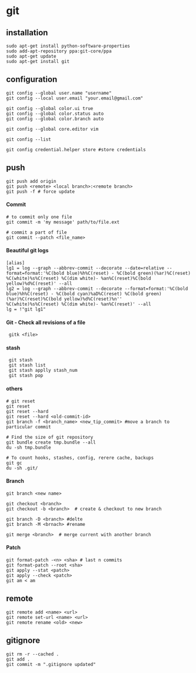 git
===


installation
------------

    sudo apt-get install python-software-properties
    sudo add-apt-repository ppa:git-core/ppa
    sudo apt-get update
    sudo apt-get install git


configuration
-------------

    git config --global user.name "username"
    git config --local user.email "your.email@gmail.com"

    git config --global color.ui true
    git config --global color.status auto
    git config --global color.branch auto

    git config --global core.editor vim

    git config --list

    git config credential.helper store #store credentials


push
----

    git push add origin
    git push <remote> <local branch>:<remote branch>
    git push -f # force update


#### Commit

    # to commit only one file
    git commit -m 'my message' path/to/file.ext

    # commit a part of file
    git commit --patch <file_name>


#### Beautiful git logs
    [alias]
    lg1 = log --graph --abbrev-commit --decorate --date=relative --format=format:'%C(bold blue)%h%C(reset) - %C(bold green)(%ar)%C(reset) %C(white)%s%C(reset) %C(dim white)- %an%C(reset)%C(bold yellow)%d%C(reset)' --all
    lg2 = log --graph --abbrev-commit --decorate --format=format:'%C(bold blue)%h%C(reset) - %C(bold cyan)%aD%C(reset) %C(bold green)(%ar)%C(reset)%C(bold yellow)%d%C(reset)%n''          %C(white)%s%C(reset) %C(dim white)- %an%C(reset)' --all
    lg = !"git lg1"


#### Git - Check all revisions of a file

     gitk <file>


#### stash

     git stash
     git stash list
     git stash applly stash_num
     git stash pop


#### others

    # git reset
    git reset
    git reset --hard
    git reset --hard <old-commit-id>
    git branch -f <branch_name> <new_tip_commit> #move a branch to particular commit

    # Find the size of git repository
    git bundle create tmp.bundle --all
    du -sh tmp.bundle

    # To count hooks, stashes, config, rerere cache, backups
    git gc
    du -sh .git/


#### Branch

    git branch <new name>

    git checkout <branch>
    git checkout -b <branch>  # create & checkout to new branch

    git branch -D <branch> #delte
    git branch -M <brnach> #rename

    git merge <branch>  # merge current with another branch


#### Patch

    git format-patch -<n> <sha> # last n commits
    git format-patch --root <sha>
    git apply --stat <patch>
    git apply --check <patch>
    git am < am


remote
------

    git remote add <name> <url>
    git remote set-url <name> <url>
    git remote rename <old> <new>


gitignore
---------

    git rm -r --cached .
    git add .
    git commit -m ".gitignore updated"
